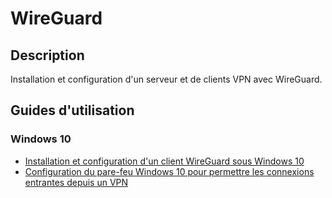 # WireGuard
## Description
Installation et configuration d'un serveur et de clients VPN avec WireGuard.

##	Guides d'utilisation
### Windows 10
* [Installation et configuration d'un client WireGuard sous Windows 10](Windows10/README_CLIENT_WINDOWS10.md)
* [Configuration du pare-feu Windows 10 pour permettre les connexions entrantes depuis un VPN](Windows10/README_FIREWALL_WINDOWS10.md)